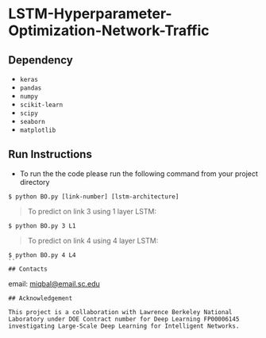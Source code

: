 # LSTM-Hyperparameter-Optimization-Network-Traffic

## Dependency 

- `keras`
- `pandas`
- `numpy`
- `scikit-learn`
- `scipy`
- `seaborn`
- `matplotlib`

## Run Instructions

- To run the the code please run the following command from your project 
directory 
```
$ python BO.py [link-number] [lstm-architecture]
```
> To predict on link 3 using 1 layer LSTM:
```
$ python BO.py 3 L1
```
> To predict on link 4 using 4 layer LSTM:
```
$ python BO.py 4 L4
``
## Contacts
```
email: miqbal@email.sc.edu
```
## Acknowledgement

This project is a collaboration with Lawrence Berkeley National Laboratory under DOE Contract number for Deep Learning FP00006145 investigating Large-Scale Deep Learning for Intelligent Networks.

